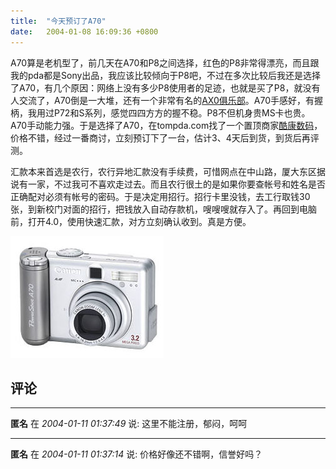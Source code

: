 ```yaml
---
title:  "今天预订了A70"
date:   2004-01-08 16:09:36 +0800
---
```


A70算是老机型了，前几天在A70和P8之间选择，红色的P8非常得漂亮，而且跟我的pda都是Sony出品，我应该比较倾向于P8吧，不过在多次比较后我还是选择了A70，有几个原因：网络上没有多少P8使用者的足迹，也就是买了P8，就没有人交流了，A70倒是一大堆，还有一个非常有名的[AX0俱乐部](http://www.58it.com/ax0/index.asp)。A70手感好，有握柄，我用过P72和S系列，感觉四四方方的握不稳。P8不但机身贵MS卡也贵。A70手动能力强。于是选择了A70，在tompda.com找了一个置顶商家[酷康数码](http://www.tompda.com/bbs/display.asp?forumID=1545332&luntan=4)，价格不错，经过一番商讨，立刻预订下了一台，估计3、4天后到货，到货后再评测。  

汇款本来首选是农行，农行异地汇款没有手续费，可惜网点在中山路，厦大东区据说有一家，不过我可不喜欢走过去。而且农行很土的是如果你要查帐号和姓名是否正确配对必须有帐号的密码。于是决定用招行。招行卡里没钱，去工行取钱30张，到新校门对面的招行，把钱放入自动存款机，嗖嗖嗖就存入了。再回到电脑前，打开4.0，使用快速汇款，对方立刻确认收到。真是方便。  

![](/images/2011/a70/a70.jpg)  


## 评论

*****
**匿名** 在 *2004-01-11 01:37:49* 说: 这里不能注册，郁闷，呵呵

*****
**匿名** 在 *2004-01-11 01:37:14* 说: 价格好像还不错啊，信誉好吗？

